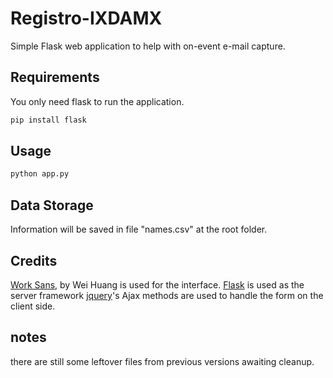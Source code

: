 # Registro-IXDAMX

Simple Flask web application to help with on-event e-mail capture.

## Requirements
You only need flask to run the application.

```bash
pip install flask
```

## Usage

```bash
python app.py
```

## Data Storage

Information will be saved in file "names.csv" at the root folder.

## Credits
[Work Sans](https://fonts.google.com/specimen/Work+Sans), by Wei Huang is used for the interface. 
[Flask](http://flask.pocoo.org/docs/1.0/) is used as the server framework
[jquery](https://api.jquery.com/category/ajax/)'s Ajax methods are used to handle the form on the client side.

## notes
there are still some leftover files from previous versions awaiting cleanup.
